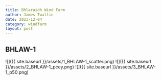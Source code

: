 ```yaml
---
title: Bhlaraidh Wind Farm
author: James Twallin
date: 2023-12-04
category: windfarm
layout: post
---
```

BHLAW-1
-------------
![]({{ site.baseurl }}/assets/1_BHLAW-1_scatter.png)
![]({{ site.baseurl }}/assets/2_BHLAW-1_pcey.png)
![]({{ site.baseurl }}/assets/3_BHLAW-1_p50.png)

